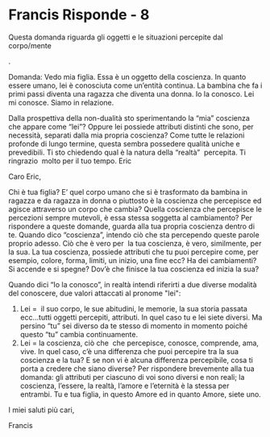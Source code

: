 # Francis Risponde - 8

 

Questa domanda riguarda gli oggetti e le situazioni percepite dal corpo/mente

.

  

Domanda: Vedo mia figlia. Essa &egrave; un oggetto della coscienza. In quanto essere umano, lei &egrave; conosciuta come un&rsquo;entit&agrave; continua. La bambina che fa i primi passi diventa una ragazza che diventa una donna. Io la conosco. Lei mi conosce. Siamo in relazione.

Dalla prospettiva della non-dualit&agrave; sto sperimentando la &ldquo;mia&rdquo; coscienza che appare come &ldquo;lei&rdquo;? Oppure lei possiede attributi distinti che sono, per necessit&agrave;, separati dalla mia propria coscienza? Come tutte le relazioni profonde di lungo termine, questa sembra possedere qualit&agrave; uniche e prevedibili. Ti sto chiedendo qual &egrave; la natura della &ldquo;realt&agrave;&rdquo;
&nbsp;percepita.
Ti ringrazio&nbsp;
molto per il tuo tempo.
Eric

Caro Eric,

Chi &egrave; tua figlia? E&rsquo; quel corpo umano che si &egrave; trasformato da bambina in ragazza e da ragazza in donna o piuttosto &egrave; la coscienza che percepisce ed agisce attraverso un corpo che cambia? Quella coscienza che percepisce le percezioni sempre mutevoli, &egrave; essa stessa soggetta al cambiamento? Per rispondere a queste domande, guarda alla tua propria coscienza dentro di te. Quando dico &ldquo;coscienza&rdquo;, intendo ci&ograve; che sta percependo queste parole proprio adesso. Ci&ograve; che &egrave; vero per&nbsp; la tua coscienza, &egrave; vero, similmente, per la sua. La tua coscienza, possiede attributi che tu puoi percepire come, per esempio, colore, forma, limiti, un inizio, una fine ecc? Ha dei cambiamenti? Si accende e si spegne? Dov&rsquo;&egrave; che finisce la tua coscienza ed inizia la sua?

Quando dici&nbsp;&ldquo;Io la conosco&rdquo;, in realt&agrave; intendi riferirti a due diverse modalit&agrave; del conoscere, due valori attaccati al pronome &quot;lei&quot;:

1. Lei =&nbsp;
il suo corpo, le sue abitudini, le memorie, la sua storia passata ecc&hellip;tutti oggetti percepiti, attributi. In quel caso tu e lei siete diversi. Ma persino &ldquo;tu&rdquo; sei diverso da te stesso di momento in momento poich&eacute; questo &ldquo;tu&rdquo; cambia continuamente.
2. Lei = la coscienza, ci&ograve; che&nbsp;
che percepisce, conosce, comprende, ama, vive. In quel caso, c&rsquo;&egrave; una differenza che puoi percepire tra la sua coscienza e la tua? E se non vi &egrave; alcuna differenza percepibile, cosa ti porta a credere che siano diverse?
Per rispondere&nbsp;brevemente alla tua domanda: gli attributi per ciascuno di voi sono diversi e non reali; la coscienza, l&rsquo;essere, la realt&agrave;, l&rsquo;amore e l&rsquo;eternit&agrave; &egrave; la stessa per entrambi. Tu e tua figlia, in questo Amore ed in quanto Amore, siete uno.

I miei saluti&nbsp;pi&ugrave; cari,

Francis

  

    
    

